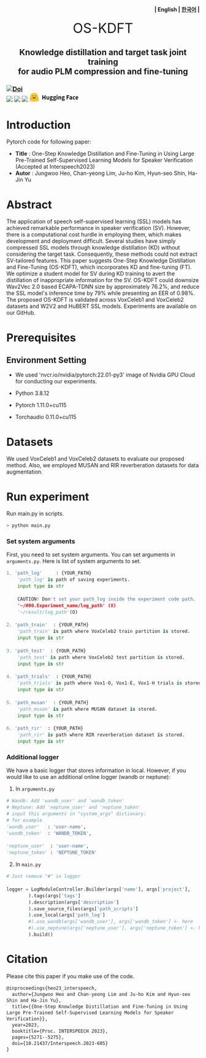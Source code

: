 
<h4 align="right">
    <p>
        | <b>English</b> |
        <a href="https://github.com/Jungwoo4021/OS-KDFT/blob/main/readme/README_ko.md">한국어</a> |
    </p>
</h4>

<div style="text-align: center; font-size: 2.5em;">OS-KDFT</div>
<h2 align="center">
    <p><b>Knowledge distillation</b> and <b>target task joint training</b> <br>for audio PLM compression and fine-tuning</p>
</h2>

<h3 align="left">
	<a href="https://www.isca-speech.org/archive/interspeech_2023/heo23_interspeech.html"><img src="https://img.shields.io/badge/DOI-10.21437/Interspeech.2023--605-blue" alt="Doi"></a>
	<br>
	<img src="https://img.shields.io/badge/python-3776AB?style=for-the-badge&logo=Python&logoColor=white"></a>
	<a href="https://docs.nvidia.com/deeplearning/frameworks/pytorch-release-notes/rel-23-08.html#rel-23-08"><img src="https://img.shields.io/badge/23.08-2496ED?style=for-the-badge&logo=Docker&logoColor=white"></a>
	<img src="https://img.shields.io/badge/PyTorch-EE4C2C?style=for-the-badge&logo=PyTorch&logoColor=white"></a>
	<a href="https://huggingface.co/"><img src="https://github.com/Jungwoo4021/OS-KDFT/blob/main/readme/icon_hugging_face.png?raw=true"></a>
</h3>

# Introduction
Pytorch code for following paper:

* **Title** : One-Step Knowledge Distillation and Fine-Tuning in Using Large Pre-Trained Self-Supervised Learning Models for Speaker Verification (Accepted at Interspeech2023)
* **Autor** :  Jungwoo Heo, Chan-yeong Lim, Ju-ho Kim, Hyun-seo Shin, Ha-Jin Yu

# Abstract
The application of speech self-supervised learning (SSL) models has achieved remarkable performance in speaker verification (SV). However, there is a computational cost hurdle in employing them, which makes development and deployment difficult. Several studies have simply compressed SSL models through knowledge distillation (KD) without considering the target task. Consequently, these methods could not extract SV-tailored features. This paper suggests One-Step Knowledge Distillation and Fine-Tuning (OS-KDFT), which incorporates KD and fine-tuning (FT). We optimize a student model for SV during KD training to avert the distillation of inappropriate information for the SV. OS-KDFT could downsize Wav2Vec 2.0 based ECAPA-TDNN size by approximately 76.2%, and reduce the SSL model's inference time by 79% while presenting an EER of 0.98%. The proposed OS-KDFT is validated across VoxCeleb1 and VoxCeleb2 datasets and W2V2 and HuBERT SSL models. Experiments are available on our GitHub. 

# Prerequisites

## Environment Setting
* We used 'nvcr.io/nvidia/pytorch:22.01-py3' image of Nvidia GPU Cloud for conducting our experiments. 

* Python 3.8.12

* Pytorch 1.11.0+cu115

* Torchaudio 0.11.0+cu115

  

# Datasets

We used VoxCeleb1 and VoxCeleb2 datasets to evaluate our proposed method. Also, we employed MUSAN and RIR reverberation datasets for data augmentation. 

# Run experiment

Run main.py in scripts.

```python
> python main.py
```

### Set system arguments

First, you need to set system arguments. You can set arguments in `arguments.py`. Here is list of system arguments to set.

```python
1. 'path_log'	  : {YOUR_PATH}
	'path_log' is path of saving experiments.
	input type is str

	CAUTION! Don't set your path_log inside the experiment code path.
	'~/#00.Experiment_name/log_path' (X)
	'~/result/log_path'(O)

2. 'path_train'  : {YOUR_PATH}
	'path_train' is path where VoxCeleb2 train partition is stored.
	input type is str

3. 'path_test'  : {YOUR_PATH}
	'path_test' is path where VoxCeleb2 test partition is stored.
	input type is str

4. 'path_trials'  : {YOUR_PATH}
	'path_trials' is path where Vox1-O, Vox1-E, Vox1-H trials is stored.
	input type is str

5. 'path_musan'  : {YOUR_PATH}
	'path_musan' is path where MUSAN dataset is stored.
	input type is str

6. 'path_rir'  : {YOUR_PATH}
	'path_rir' is path where RIR reverberation dataset is stored.
	input type is str
```

### Additional logger

We have a basic logger that stores information in local. However, if you would like to use an additional online logger (wandb or neptune):

1. In `arguments.py`

```python
# Wandb: Add 'wandb_user' and 'wandb_token'
# Neptune: Add 'neptune_user' and 'neptune_token'
# input this arguments in "system_args" dictionary:
# for example
'wandb_user'   : 'user-name',
'wandb_token'  : 'WANDB_TOKEN',

'neptune_user'  : 'user-name',
'neptune_token' : 'NEPTUNE_TOKEN'
```

2. In `main.py`

```python
# Just remove "#" in logger

logger = LogModuleController.Builder(args['name'], args['project'],
        ).tags(args['tags']
        ).description(args['description']
        ).save_source_files(args['path_scripts']
        ).use_local(args['path_log']
        #).use_wandb(args['wandb_user'], args['wandb_token'] <- here
        #).use_neptune(args['neptune_user'], args['neptune_token'] <- here
        ).build()
```

# Citation

Please cite this paper if you make use of the code. 

```
@inproceedings{heo23_interspeech,
  author={Jungwoo Heo and Chan-yeong Lim and Ju-ho Kim and Hyun-seo Shin and Ha-Jin Yu},
  title={{One-Step Knowledge Distillation and Fine-Tuning in Using Large Pre-Trained Self-Supervised Learning Models for Speaker Verification}},
  year=2023,
  booktitle={Proc. INTERSPEECH 2023},
  pages={5271--5275},
  doi={10.21437/Interspeech.2023-605}
}
```
